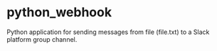 # python_webhook
Python application for sending messages from file (file.txt) to a Slack platform group channel.
